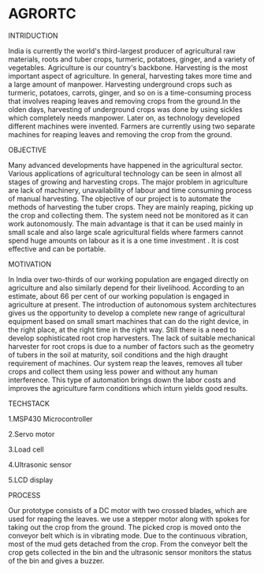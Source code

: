 # AGRORTC


INTRIDUCTION


India is currently the world's third-largest producer of agricultural raw materials, roots and tuber crops, turmeric, potatoes, ginger, and a variety of vegetables. 
Agriculture is our country's backbone. Harvesting is the most important aspect of agriculture. In general, harvesting takes more time and a large amount of manpower. 
Harvesting underground crops such as turmeric, potatoes, carrots, ginger, and so on is a time-consuming process that involves reaping leaves and removing crops from the ground.In the olden days, harvesting of underground crops was done by using sickles which completely needs manpower. Later on, as technology developed different machines were invented. Farmers are currently using two separate machines for reaping leaves and removing the crop from the ground.



OBJECTIVE


Many advanced developments have happened in the agricultural sector. Various applications of agricultural technology can be seen in almost all stages of growing and harvesting crops. The major problem in agriculture are lack of machinery, unavailability of labour and time consuming process of manual harvesting. The objective of our project is to automate the methods of harvesting the tuber crops. They are mainly reaping, picking up the crop and collecting them. The system need not be monitored as it can work autonomously. The main advantage is that it can be used mainly in small scale and also large scale agricultural fields where farmers cannot spend huge amounts on labour as it is a one time investment . It is cost effective and can be portable.



MOTIVATION


In India over two-thirds of our working population are engaged directly on agriculture and also similarly depend for their livelihood. According to an estimate, about 66 per cent of our working population is engaged in agriculture at present. The introduction of autonomous system architectures gives us the opportunity to develop a complete new range of agricultural equipment based on small smart machines that can do the right device, in the right place, at the right time in the right way. Still there is a need to develop sophisticated root crop harvesters. The lack of suitable mechanical harvester for root crops is due to a number of factors such as the geometry of tubers in the soil at maturity, soil conditions and the high draught requirement of machines. Our system reap the leaves, removes all tuber crops and collect them using less power and without any human interference. This type of automation brings down the labor costs and improves the agriculture farm conditions which inturn yields good results.



TECHSTACK


1.MSP430 Microcontroller

2.Servo motor

3.Load cell

4.Ultrasonic sensor

5.LCD display


PROCESS

Our prototype consists of a DC motor with two crossed blades, which are used for reaping the leaves. we use a stepper motor along with spokes for taking out the crop from the ground. The picked crop is moved onto the conveyor belt which is in vibrating mode. Due to the continuous vibration,  most of the mud gets detached from the crop. From the conveyor belt the crop gets collected in the bin and the ultrasonic sensor monitors the status of the bin and gives a  buzzer.


